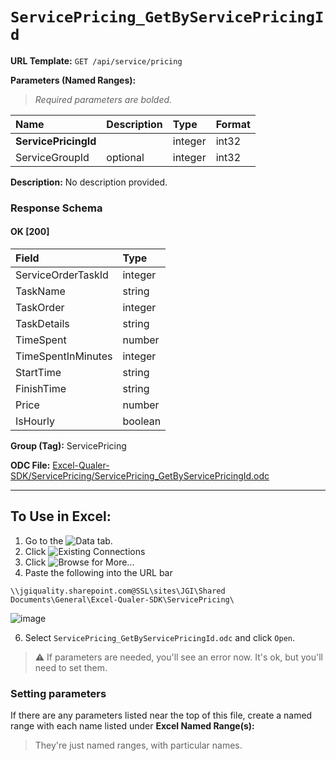 # `ServicePricing_GetByServicePricingId`
> 

**URL Template:**
`GET /api/service/pricing`

**Parameters (Named Ranges):**

> *Required parameters are bolded.*

| Name                 | Description   | Type    | Format   |
|:---------------------|:--------------|:--------|:---------|
| **ServicePricingId** |               | integer | int32    |
| ServiceGroupId       | optional      | integer | int32    |

**Description:**
No description provided.

### Response Schema

#### OK [200]

| Field              | Type    |
|:-------------------|:--------|
| ServiceOrderTaskId | integer |
| TaskName           | string  |
| TaskOrder          | integer |
| TaskDetails        | string  |
| TimeSpent          | number  |
| TimeSpentInMinutes | integer |
| StartTime          | string  |
| FinishTime         | string  |
| Price              | number  |
| IsHourly           | boolean |

**Group (Tag):**
ServicePricing

**ODC File:**
[Excel-Qualer-SDK/ServicePricing/ServicePricing_GetByServicePricingId.odc](https://github.com/Johnson-Gage-Inspection-Inc/qualer-sdk-odc/blob/main/Excel-Qualer-SDK/ServicePricing/ServicePricing_GetByServicePricingId.odc)

---

To Use in Excel:
---

1. Go to the ![`Data`](https://github.com/user-attachments/assets/da437a70-57b3-4c5b-bb01-4910ece19ed1)
 tab.
3. Click ![Existing Connections](https://github.com/user-attachments/assets/a2f1ed67-b2e0-4c23-ac90-68c870e60289)
4. Click ![`Browse for More...`](https://github.com/user-attachments/assets/8e698494-6865-41e7-b6fa-043aea81809a)
5. Paste the following into the URL bar
```
\\jgiquality.sharepoint.com@SSL\sites\JGI\Shared Documents\General\Excel-Qualer-SDK\ServicePricing\
```

![image](https://github.com/user-attachments/assets/1e1a8d87-0377-446d-aaf5-d78562991db3)

6. Select `ServicePricing_GetByServicePricingId.odc` and click `Open`.

> ⚠️ If parameters are needed, you'll see an error now. It's ok, but you'll need to set them.

### Setting parameters
If there are any parameters listed near the top of this file, create a named range with each name listed under **Excel Named Range(s):**
> They're just named ranges, with particular names.

